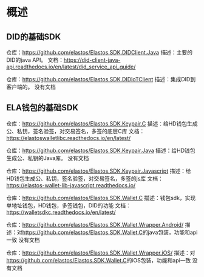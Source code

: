 # 概述

## DID的基础SDK

仓库：<https://github.com/elastos/Elastos.SDK.DIDClient.Java>
描述：主要的DID的java API。
文档：<https://did-client-java-api.readthedocs.io/en/latest/did_service_api_guide/>

仓库：<https://github.com/elastos/Elastos.SDK.DIDIoTClient>
描述：集成DID到客户端的。
没有文档

## ELA钱包的基础SDK

仓库：<https://github.com/elastos/Elastos.SDK.Keypair.C>
描述：给HD钱包生成公、私钥，签名验签，对交易签名，多签的底层C库
文档：<https://elastoswalletlibc.readthedocs.io/en/latest/>

仓库：<https://github.com/elastos/Elastos.SDK.Keypair.Java>
描述：给HD钱包生成公、私钥的Java库。
没有文档

仓库：<https://github.com/elastos/Elastos.SDK.Keypair.Javascript>
描述：给HD钱包生成公、私钥，签名验签，对交易签名，多签的js库
文档：<https://elastos-wallet-lib-javascript.readthedocs.io/>

仓库：<https://github.com/elastos/Elastos.SDK.Wallet.C>
描述：钱包sdk，实现单地址钱包，HD钱包，多签钱包，DID的功能
文档：<https://walletsdkc.readthedocs.io/en/latest/>

仓库：<https://github.com/elastos/Elastos.SDK.Wallet.Wrapper.Android/>
描述：对<https://github.com/elastos/Elastos.SDK.Wallet.C>的java包装，功能和api一致
没有文档

仓库：<https://github.com/elastos/Elastos.SDK.Wallet.Wrapper.iOS/>
描述：对<https://github.com/elastos/Elastos.SDK.Wallet.C>的iOS包装，功能和api一致
没有文档